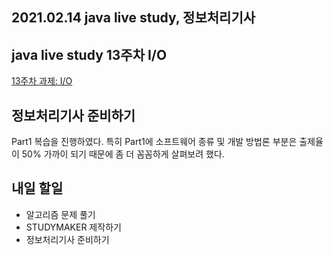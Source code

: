## 2021.02.14 java live study, 정보처리기사

## java live study 13주차 I/O

[13주차 과제: I/O](https://hyeonic.tistory.com/112)

## 정보처리기사 준비하기
Part1 복습을 진행하였다. 특히 Part1에 소프트웨어 종류 및 개발 방법론 부분은 출제율이 50% 가까이 되기 때문에 좀 더 꼼꼼하게 살펴보려 했다. 

## 내일 할일
 - 알고리즘 문제 풀기
 - STUDYMAKER 제작하기
 - 정보처리기사 준비하기